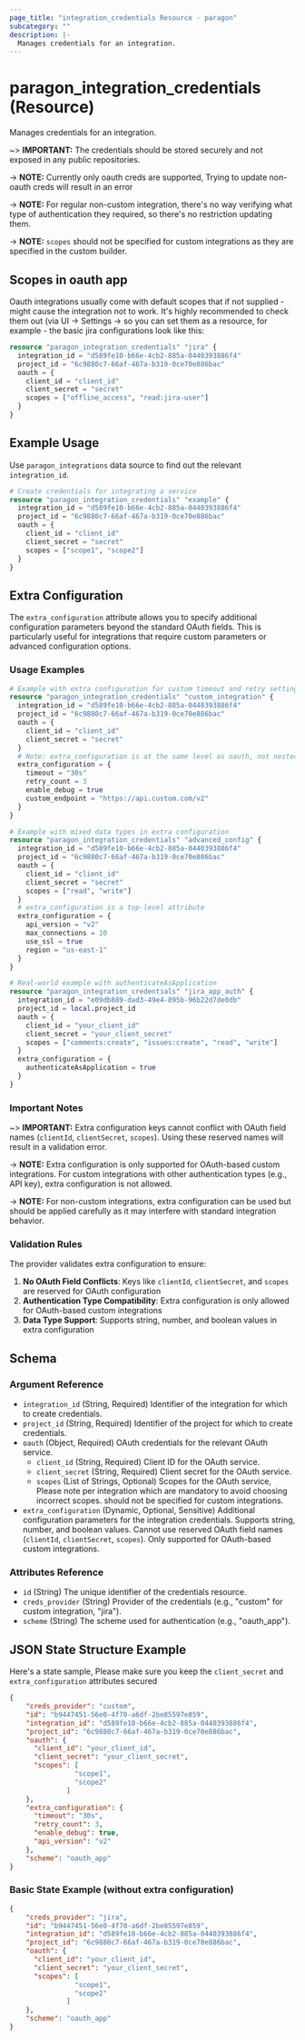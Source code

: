 ```yaml
---
page_title: "integration_credentials Resource - paragon"
subcategory: ""
description: |-
  Manages credentials for an integration.
---
```


# paragon_integration_credentials (Resource)

Manages credentials for an integration.

~> **IMPORTANT:** 
The credentials should be stored securely and not exposed in any public repositories.

-> **NOTE:** Currently only oauth creds are supported, Trying to update non-oauth creds will result in an error

-> **NOTE:** For regular non-custom integration, there's no way verifying what type of authentication they required, so there's no restriction updating them.

-> **NOTE:** `scopes` should not be specified for custom integrations as they are specified in the custom builder.

## Scopes in oauth app
Oauth integrations usually come with default scopes that if not supplied - might cause the integration not to work.
It's highly recommended to check them out (via UI -> Settings -> so you can set them as a resource, for example - the basic jira configurations look like this:
```terraform
resource "paragon_integration_credentials" "jira" {
  integration_id = "d589fe10-b66e-4cb2-885a-0440393886f4"
  project_id = "6c9880c7-66af-467a-b319-0ce70e886bac"
  oauth = {
    client_id = "client_id"
    client_secret = "secret"
    scopes = ["offline_access", "read:jira-user"]
  }
}
```

## Example Usage

Use `paragon_integrations` data source to find out the relevant `integration_id`.

```terraform
# Create credentials for integrating a service
resource "paragon_integration_credentials" "example" {
  integration_id = "d589fe10-b66e-4cb2-885a-0440393886f4"
  project_id = "6c9880c7-66af-467a-b319-0ce70e886bac"
  oauth = {
    client_id = "client_id"
    client_secret = "secret"
    scopes = ["scope1", "scope2"]
  }
}
```

## Extra Configuration

The `extra_configuration` attribute allows you to specify additional configuration parameters beyond the standard OAuth fields. This is particularly useful for integrations that require custom parameters or advanced configuration options.

### Usage Examples

```terraform
# Example with extra configuration for custom timeout and retry settings
resource "paragon_integration_credentials" "custom_integration" {
  integration_id = "d589fe10-b66e-4cb2-885a-0440393886f4"
  project_id = "6c9880c7-66af-467a-b319-0ce70e886bac"
  oauth = {
    client_id = "client_id"
    client_secret = "secret"
  }
  # Note: extra_configuration is at the same level as oauth, not nested inside it
  extra_configuration = {
    timeout = "30s"
    retry_count = 3
    enable_debug = true
    custom_endpoint = "https://api.custom.com/v2"
  }
}

# Example with mixed data types in extra configuration
resource "paragon_integration_credentials" "advanced_config" {
  integration_id = "d589fe10-b66e-4cb2-885a-0440393886f4"
  project_id = "6c9880c7-66af-467a-b319-0ce70e886bac"
  oauth = {
    client_id = "client_id"
    client_secret = "secret"
    scopes = ["read", "write"]
  }
  # extra_configuration is a top-level attribute
  extra_configuration = {
    api_version = "v2"
    max_connections = 10
    use_ssl = true
    region = "us-east-1"
  }
}

# Real-world example with authenticateAsApplication
resource "paragon_integration_credentials" "jira_app_auth" {
  integration_id = "e09db889-dad3-49e4-895b-96b22d7de0db"
  project_id = local.project_id
  oauth = {
    client_id = "your_client_id"
    client_secret = "your_client_secret"
    scopes = ["comments:create", "issues:create", "read", "write"]
  }
  extra_configuration = {
    authenticateAsApplication = true
  }
}
```

### Important Notes

~> **IMPORTANT:** Extra configuration keys cannot conflict with OAuth field names (`clientId`, `clientSecret`, `scopes`). Using these reserved names will result in a validation error.

-> **NOTE:** Extra configuration is only supported for OAuth-based custom integrations. For custom integrations with other authentication types (e.g., API key), extra configuration is not allowed.

-> **NOTE:** For non-custom integrations, extra configuration can be used but should be applied carefully as it may interfere with standard integration behavior.

### Validation Rules

The provider validates extra configuration to ensure:

1. **No OAuth Field Conflicts**: Keys like `clientId`, `clientSecret`, and `scopes` are reserved for OAuth configuration
2. **Authentication Type Compatibility**: Extra configuration is only allowed for OAuth-based custom integrations
3. **Data Type Support**: Supports string, number, and boolean values in extra configuration

## Schema

### Argument Reference

- `integration_id` (String, Required) Identifier of the integration for which to create credentials.
- `project_id` (String, Required) Identifier of the project for which to create credentials.
- `oauth` (Object, Required) OAuth credentials for the relevant OAuth service.
  - `client_id` (String, Required) Client ID for the OAuth service.
  - `client_secret` (String, Required) Client secret for the OAuth service.
  - `scopes` (List of Strings, Optional) Scopes for the OAuth service, Please note per integration which are mandatory to avoid choosing incorrect scopes. should not be specified for custom integrations.
- `extra_configuration` (Dynamic, Optional, Sensitive) Additional configuration parameters for the integration credentials. Supports string, number, and boolean values. Cannot use reserved OAuth field names (`clientId`, `clientSecret`, `scopes`). Only supported for OAuth-based custom integrations.

### Attributes Reference

- `id` (String) The unique identifier of the credentials resource.
- `creds_provider` (String) Provider of the credentials (e.g., "custom" for custom integration, "jira").
- `scheme` (String) The scheme used for authentication (e.g., "oauth_app").

## JSON State Structure Example

Here's a state sample, Please make sure you keep the `client_secret` and `extra_configuration` attributes secured

```json
{
    "creds_provider": "custom",
    "id": "b9447451-56e0-4f70-a6df-2be85597e859",
    "integration_id": "d589fe10-b66e-4cb2-885a-0440393886f4",
    "project_id": "6c9880c7-66af-467a-b319-0ce70e886bac",
    "oauth": {
      "client_id": "your_client_id",
      "client_secret": "your_client_secret",
      "scopes": [
                "scope1",
                "scope2"
              ]
    },
    "extra_configuration": {
      "timeout": "30s",
      "retry_count": 3,
      "enable_debug": true,
      "api_version": "v2"
    },
    "scheme": "oauth_app"
}
```

### Basic State Example (without extra configuration)

```json
{
    "creds_provider": "jira",
    "id": "b9447451-56e0-4f70-a6df-2be85597e859",
    "integration_id": "d589fe10-b66e-4cb2-885a-0440393886f4",
    "project_id": "6c9880c7-66af-467a-b319-0ce70e886bac",
    "oauth": {
      "client_id": "your_client_id",
      "client_secret": "your_client_secret",
      "scopes": [
                "scope1",
                "scope2"
              ]
    },   
    "scheme": "oauth_app"
}
```
